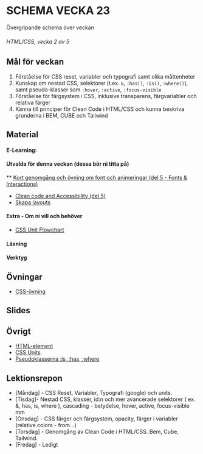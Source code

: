 # SCHEMA VECKA 23
Övergripande schema över veckan

###### HTML/CSS, vecka 2 av 5

## Mål för veckan
1. Förståelse för CSS reset, variabler och typografi samt olika måttenheter  
2. Kunskap om nestad CSS, selektorer (t.ex. `&`, `:has()`, `:is()`, `:where()`), samt pseudo-klasser som `:hover`, `:active`, `:focus-visible`  
3. Förståelse för färgsystem i CSS, inklusive transparens, färgvariabler och relativa färger  
4. Känna till principer för Clean Code i HTML/CSS och kunna beskriva grunderna i BEM, CUBE och Tailwind  

## Material
#### E-Learning:

#### Utvalda för denna veckan (dessa bör ni titta på)
** [Kort genomgång och övning om font och animeringar (del 5 - Fonts & Interactions)](https://app.pluralsight.com/ilx/video-courses/fac15700-fb03-4c72-b291-efdb54933a8e/fb7fa961-e767-4080-b678-540d2ddb6d78/d2c922b9-ab51-4927-8329-95a47b92a9a7)
* [Clean code and Accessibility (del 5)](https://app.pluralsight.com/ilx/video-courses/clips/06125ef3-cc36-4490-a93d-e7147305a13b)
* [Skapa layouts](https://app.pluralsight.com/ilx/video-courses/clips/06125ef3-cc36-4490-a93d-e7147305a13b)
#### Extra - Om ni vill och behöver
* [CSS Unit Flowchart](https://www.youtube.com/watch?v=Utc_uhvTluk)

#### Läsning


#### Verktyg

## Övningar
* [CSS-övning](https://flukeout.github.io/)
## Slides

## Övrigt
* [HTML-element](https://github.com/Lexicon-frontend-2025/html-cheatsheet)
* [CSS Units](https://whatunit.com/)
* [Pseudoklasserna :is, :has, :where](https://www.youtube.com/watch?v=3ncFpP8GP4g)

## Lektionsrepon
* [Måndag] - CSS Reset, Variabler, Typografi (google) och units.
* [Tisdag]- Nestad CSS, klasser, id:n och mer avancerade selektorer ( ex. &, has, is, where ), cascading - betydelse, hover, active, focus-visible mm
* [Onsdag] - CSS färger och färgsystem, opacity, färger i variabler (relative colors - from...)
* [Torsdag] - Genomgång av Clean Code i HTML/CSS. Bem, Cube, Tailwind.
* [Fredag] - Ledigt
